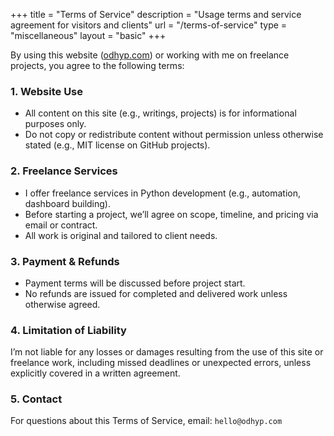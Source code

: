 +++
title = "Terms of Service"
description = "Usage terms and service agreement for visitors and clients"
url = "/terms-of-service"
type = "miscellaneous"
layout = "basic"
+++

By using this website ([odhyp.com]) or working with me on freelance projects, you agree to the following terms:

[odhyp.com]: https://odhyp.com/

### 1. Website Use

- All content on this site (e.g., writings, projects) is for informational purposes only.
- Do not copy or redistribute content without permission unless otherwise stated (e.g., MIT license on GitHub projects).

### 2. Freelance Services

- I offer freelance services in Python development (e.g., automation, dashboard building).
- Before starting a project, we’ll agree on scope, timeline, and pricing via email or contract.
- All work is original and tailored to client needs.

### 3. Payment & Refunds

- Payment terms will be discussed before project start.
- No refunds are issued for completed and delivered work unless otherwise agreed.

### 4. Limitation of Liability

I’m not liable for any losses or damages resulting from the use of this site or freelance work, including missed deadlines or unexpected errors, unless explicitly covered in a written agreement.

### 5. Contact

For questions about this Terms of Service, email: `hello@odhyp.com`
